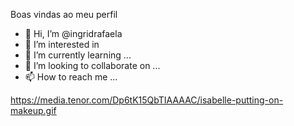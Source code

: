 Boas vindas ao meu perfil
- 👋 Hi, I’m @ingridrafaela
- 👀 I’m interested in
- 🌱 I’m currently learning ...
- 💞️ I’m looking to collaborate on ...
- 📫 How to reach me ...

<!---
ingridrafaela/ingridrafaela is a ✨ special ✨ repository because its `README.md` (this file) appears on your GitHub profile.
You can click the Preview link to take a look at your changes.
--->
![]()https://media.tenor.com/Dp6tK15QbTIAAAAC/isabelle-putting-on-makeup.gif
